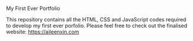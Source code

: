 My First Ever Portfolio

This repository contains all the HTML, CSS and JavaScript codes required to develop my first ever porfolio. Please feel free to check out the finalised website: https://aileenxin.com
